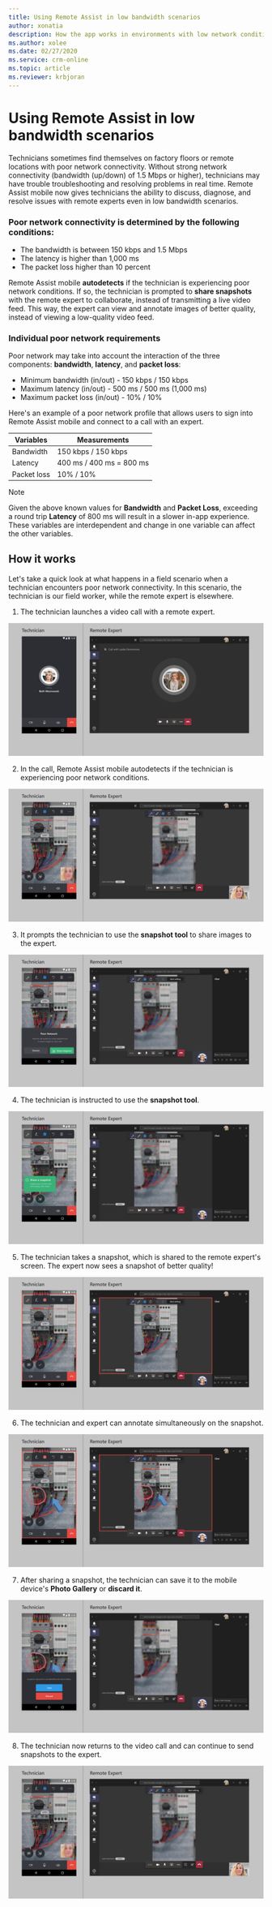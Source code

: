 ```yaml
---
title: Using Remote Assist in low bandwidth scenarios
author: xonatia
description: How the app works in environments with low network conditions 
ms.author: xolee
ms.date: 02/27/2020
ms.service: crm-online
ms.topic: article
ms.reviewer: krbjoran
---
```

# Using Remote Assist in low bandwidth scenarios

Technicians sometimes find themselves on factory floors or remote locations with poor network connectivity. Without strong network connectivity (bandwidth (up/down) of 1.5 Mbps or higher), technicians may have trouble troubleshooting and resolving problems in real time. Remote Assist mobile now gives technicians the ability to discuss, diagnose, and resolve issues with remote experts even in low bandwidth scenarios.

### Poor network connectivity is determined by the following conditions: 

- The bandwidth is between 150 kbps and 1.5 Mbps
- The latency is higher than 1,000 ms
- The packet loss higher than 10 percent

Remote Assist mobile **autodetects** if the technician is experiencing poor network conditions. If so, the technician is prompted to **share snapshots** with the remote expert to collaborate, instead of transmitting a live video feed. This way, the expert can view and annotate images of better quality, instead of viewing a low-quality video feed.

### Individual poor network requirements
	
Poor network may take into account the interaction of the three components: **bandwidth**, **latency**, and **packet loss**:

- Minimum bandwidth (in/out) - 150 kbps / 150 kbps
- Maximum latency (in/out) - 500 ms / 500 ms (1,000 ms) 
- Maximum packet loss (in/out) - 10% / 10%  

 Here's an example of a poor network profile that allows users to sign into Remote Assist mobile and connect to a call with an expert.
    
| Variables  | Measurements |
| ------------- | ------------- |
| Bandwidth  | 150 kbps / 150 kbps  |
| Latency  | 400 ms / 400 ms = 800 ms  |
| Packet loss  | 10% / 10%  |

> [!NOTE]
> Given the above known values for **Bandwidth** and **Packet Loss**, exceeding a round trip **Latency** of 800 ms will result in a slower in-app experience. These variables are interdependent and change in one variable can affect the other variables. 

## How it works

Let's take a quick look at what happens in a field scenario when a technician encounters poor network connectivity. In this scenario, the technician is our field worker, while the remote expert is elsewhere. 

1. The technician launches a video call with a remote expert.

![Side-by-side screenshots of Remote Assist on mobile and Microsoft Teams, launching a call.](./media/network_1.png "Launch Call") 

2. In the call, Remote Assist mobile autodetects if the technician is experiencing poor network conditions. 

![Side-by-side screenshots of Remote Assist on mobile and Microsoft Teams, showing a low-quality image in the chat window because of poor network conditions](./media/network_2.png "Detection") 

3. It prompts the technician to use the **snapshot tool** to share images to the expert.

![Side-by-side screenshots of Remote Assist on mobile and Microsoft Teams, showing the Poor Network notification and the Share Snapshot option on the mobile device screen.](./media/network_3.png "Share") 

4. The technician is instructed to use the **snapshot tool**.

![Side-by-side screenshots of Remote Assist on mobile and Microsoft Teams, showing the tooltip on mobile that prompts the technician to share a snapshot.](./media/network_4.png "Tool Tip") 
 
5. The technician takes a snapshot, which is shared to the remote expert's screen. The expert now sees a snapshot of better quality!

![Side-by-side screenshots of Remote Assist on mobile and Microsoft Teams, showing the snapshot on both screens.](./media/network_5.png "Expert-side Snapshot") 

6. The technician and expert can annotate simultaneously on the snapshot.

![Side-by-side screenshots of Remote Assist on mobile and Microsoft Teams, showing annotations on the snapshot on both screens.](./media/network_6.png "Annotate") 

7. After sharing a snapshot, the technician can save it to the mobile device's **Photo Gallery** or **discard it**.

![Side-by-side screenshots of Remote Assist on mobile and Microsoft Teams, showing the option to either save or discard the snapshot on mobile.](./media/network_7.png "Photo Gallery") 

8. The technician now returns to the video call and can continue to send snapshots to the expert.

![Side-by-side screenshots of Remote Assist on mobile and Microsoft Teams, showing the return to video call.](./media/network_2.png "Video Feed") 

